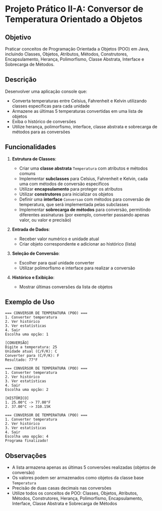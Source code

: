 # Projeto Prático II-A: Conversor de Temperatura Orientado a Objetos

## Objetivo
Praticar conceitos de Programação Orientada a Objetos (POO) em Java, incluindo Classes, Objetos, Atributos, Métodos, Construtores, Encapsulamento, Herança, Polimorfismo, Classe Abstrata, Interface e Sobrecarga de Métodos.

## Descrição
Desenvolver uma aplicação console que:
- Converta temperaturas entre Celsius, Fahrenheit e Kelvin utilizando classes específicas para cada unidade
- Armazene as últimas 5 temperaturas convertidas em uma lista de objetos
- Exiba o histórico de conversões
- Utilize herança, polimorfismo, interface, classe abstrata e sobrecarga de métodos para as conversões

## Funcionalidades
1. **Estrutura de Classes**:
   - Criar uma **classe abstrata** `Temperatura` com atributos e métodos comuns
   - Implementar **subclasses** para Celsius, Fahrenheit e Kelvin, cada uma com métodos de conversão específicos
   - Utilizar **encapsulamento** para proteger os atributos
   - Utilizar **construtores** para inicializar os objetos
   - Definir uma **interface** `Conversao` com métodos para conversão de temperatura, que será implementada pelas subclasses
   - Implementar **sobrecarga de métodos** para conversão, permitindo diferentes assinaturas (por exemplo, converter passando apenas valor, ou valor e precisão)

2. **Entrada de Dados**:
   - Receber valor numérico e unidade atual
   - Criar objeto correspondente e adicionar ao histórico (lista)

3. **Seleção de Conversão**:
   - Escolher para qual unidade converter
   - Utilizar polimorfismo e interface para realizar a conversão

4. **Histórico e Exibição**:
   - Mostrar últimas conversões da lista de objetos

## Exemplo de Uso
```
=== CONVERSOR DE TEMPERATURA (POO) ===
1. Converter temperatura
2. Ver histórico
3. Ver estatísticas
4. Sair
Escolha uma opção: 1

[CONVERSÃO]
Digite a temperatura: 25
Unidade atual (C/F/K): C
Converter para (C/F/K): F
Resultado: 77°F

=== CONVERSOR DE TEMPERATURA (POO) ===
1. Converter temperatura
2. Ver histórico
3. Ver estatísticas
4. Sair
Escolha uma opção: 2

[HISTÓRICO]
1. 25.00°C -> 77.00°F
2. 37.00°C -> 310.15K

=== CONVERSOR DE TEMPERATURA (POO) ===
1. Converter temperatura
2. Ver histórico
3. Ver estatísticas
4. Sair
Escolha uma opção: 4
Programa finalizado!
```

## Observações
- A lista armazena apenas as últimas 5 conversões realizadas (objetos de conversão)
- Os valores podem ser armazenados como objetos da classe base `Temperatura`
- Precisão de duas casas decimais nas conversões
- Utilize todos os conceitos de POO: Classes, Objetos, Atributos, Métodos, Construtores, Herança, Polimorfismo, Encapsulamento, Interface, Classe Abstrata e Sobrecarga de Métodos
